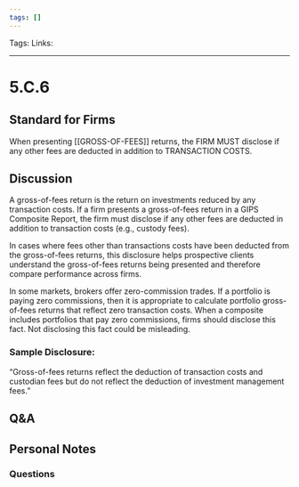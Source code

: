 ```yaml
---
tags: []
---
```

Tags:
Links: 
___
# 5.C.6
## Standard for Firms
When presenting [[GROSS-OF-FEES]] returns, the FIRM MUST disclose if any other fees are deducted in addition to TRANSACTION COSTS.
## Discussion
A gross-of-fees return is the return on investments reduced by any transaction costs. If a firm presents a gross-of-fees return in a GIPS Composite Report, the firm must disclose if any other fees are deducted in addition to transaction costs (e.g., custody fees).

In cases where fees other than transactions costs have been deducted from the gross-of-fees returns, this disclosure helps prospective clients understand the gross-of-fees returns being presented and therefore compare performance across firms.

In some markets, brokers offer zero-commission trades. If a portfolio is paying zero commissions, then it is appropriate to calculate portfolio gross-of-fees returns that reflect zero transaction costs. When a composite includes portfolios that pay zero commissions, firms should disclose this fact. Not disclosing this fact could be misleading.
### Sample Disclosure:
“Gross-of-fees returns reflect the deduction of transaction costs and custodian fees but do not reflect the deduction of investment management fees.”
## Q&A

## Personal Notes

### Questions